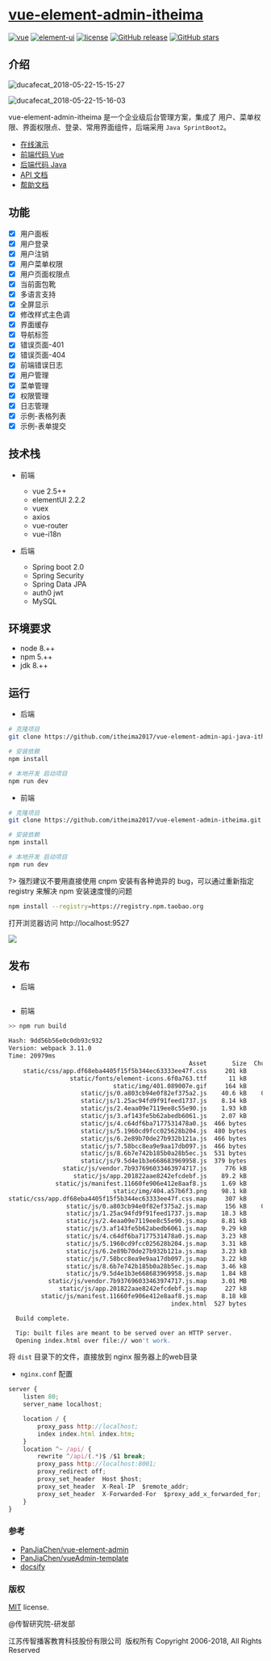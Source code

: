 # [vue-element-admin-itheima](https://github.com/itheima2017/vue-element-admin-itheima)

[![vue](https://img.shields.io/badge/vue-2.5.9-brightgreen.svg ':no-zoom')](https://github.com/vuejs/vue)
[![element-ui](https://img.shields.io/badge/element--ui-2.0.5-brightgreen.svg ':no-zoom')](https://github.com/ElemeFE/element)
[![license](https://img.shields.io/github/license/mashape/apistatus.svg ':no-zoom')](https://github.com/itheima2017/vue-element-admin-itheima/blob/master/LICENSE)
[![GitHub release](https://img.shields.io/github/release/itheima2017/vue-element-admin-itheima.svg ':no-zoom')](https://github.com/itheima2017/vue-element-admin-itheima/releases)
[![GitHub stars](https://img.shields.io/github/stars/itheima2017/vue-element-admin-itheima.svg?style=social&label=Stars ':no-zoom')](https://github.com/itheima2017/vue-element-admin-itheima)

## 介绍

![ducafecat_2018-05-22-15-15-27](http://oflimcy5e.bkt.clouddn.com/ducafecat_2018-05-22-15-15-27.png)

![ducafecat_2018-05-22-15-16-03](http://oflimcy5e.bkt.clouddn.com/ducafecat_2018-05-22-15-16-03.png)

vue-element-admin-itheima 是一个企业级后台管理方案，集成了 用户、菜单权限、界面权限点、登录、常用界面组件，后端采用 `Java SprintBoot2`。

* [在线演示](http://vueAdmin.itcast.cn)
* [前端代码 Vue](https://github.com/itheima2017/vue-element-admin-itheima)
* [后端代码 Java](https://github.com/itheima2017/vue-element-admin-api-java-itheima)
* [API 文档](http://research.itcast.cn/vue-element-admin-api-doc-itheima/_book/)
* [帮助文档](http://research.itcast.cn/vue-element-admin-doc-itheima/)

## 功能

* [x] 用户面板
* [x] 用户登录
* [x] 用户注销
* [x] 用户菜单权限
* [x] 用户页面权限点
* [x] 当前面包靴
* [x] 多语言支持
* [x] 全屏显示
* [x] 修改样式主色调
* [x] 界面缓存
* [x] 导航标签
* [x] 错误页面-401
* [x] 错误页面-404
* [x] 前端错误日志
* [x] 用户管理
* [x] 菜单管理
* [x] 权限管理
* [x] 日志管理
* [x] 示例-表格列表
* [x] 示例-表单提交

## 技术栈

* 前端

  * vue 2.5++
  * elementUI 2.2.2
  * vuex
  * axios
  * vue-router
  * vue-i18n

* 后端

  * Spring boot 2.0
  * Spring Security
  * Spring Data JPA
  * auth0 jwt
  * MySQL

## 环境要求

* node 8.++
* npm 5.++
* jdk 8.++

## 运行

* 后端

```bash
# 克隆项目
git clone https://github.com/itheima2017/vue-element-admin-api-java-itheima.git

# 安装依赖
npm install

# 本地开发 启动项目
npm run dev
```

* 前端

```bash
# 克隆项目
git clone https://github.com/itheima2017/vue-element-admin-itheima.git

# 安装依赖
npm install

# 本地开发 启动项目
npm run dev
```

?> 强烈建议不要用直接使用 cnpm 安装有各种诡异的 bug，可以通过重新指定 registry 来解决 npm 安装速度慢的问题

```bash
npm install --registry=https://registry.npm.taobao.org
```

打开浏览器访问 http://localhost:9527

![](https://wpimg.wallstcn.com/1bc334a6-32a8-4f29-a037-ac3f5ce32588.png)

## 发布

* 后端

```bash

```

* 前端

```bash
>> npm run build

Hash: 9dd56b56e0c0db93c932
Version: webpack 3.11.0
Time: 20979ms
                                                  Asset       Size  Chunks                    Chunk Names
    static/css/app.df68eba4405f15f5b344ec63333ee47f.css     201 kB      11  [emitted]         app
                 static/fonts/element-icons.6f0a763.ttf      11 kB          [emitted]
                             static/img/401.089007e.gif     164 kB          [emitted]
                    static/js/0.a803cb94e0f82ef375a2.js    40.6 kB    0, 3  [emitted]
                    static/js/1.25ac94fd9f91feed1737.js    8.14 kB       1  [emitted]
                    static/js/2.4eaa09e7119ee8c55e90.js    1.93 kB       2  [emitted]
                    static/js/3.af143fe5b62abedb6061.js    2.07 kB       3  [emitted]
                    static/js/4.c64df6ba7177531478a0.js  466 bytes       4  [emitted]
                    static/js/5.1960cd9fcc025628b204.js  480 bytes       5  [emitted]
                    static/js/6.2e89b70de27b932b121a.js  466 bytes       6  [emitted]
                    static/js/7.58bcc8ea9e9aa17db097.js  466 bytes       7  [emitted]
                    static/js/8.6b7e742b185b0a28b5ec.js  531 bytes       8  [emitted]
                    static/js/9.5d4e1b3e668683969958.js  379 bytes       9  [emitted]
               static/js/vendor.7b937696033463974717.js     776 kB      10  [emitted]  [big]  vendor
                  static/js/app.201822aae8242efcdebf.js    89.2 kB      11  [emitted]         app
             static/js/manifest.11660fe906e412e8aaf8.js    1.69 kB      12  [emitted]         manifest
                             static/img/404.a57b6f3.png    98.1 kB          [emitted]
static/css/app.df68eba4405f15f5b344ec63333ee47f.css.map     307 kB          [emitted]
                static/js/0.a803cb94e0f82ef375a2.js.map     156 kB    0, 3  [emitted]
                static/js/1.25ac94fd9f91feed1737.js.map    18.3 kB       1  [emitted]
                static/js/2.4eaa09e7119ee8c55e90.js.map    8.81 kB       2  [emitted]
                static/js/3.af143fe5b62abedb6061.js.map    9.29 kB       3  [emitted]
                static/js/4.c64df6ba7177531478a0.js.map    3.23 kB       4  [emitted]
                static/js/5.1960cd9fcc025628b204.js.map    3.31 kB       5  [emitted]
                static/js/6.2e89b70de27b932b121a.js.map    3.23 kB       6  [emitted]
                static/js/7.58bcc8ea9e9aa17db097.js.map    3.22 kB       7  [emitted]
                static/js/8.6b7e742b185b0a28b5ec.js.map    3.46 kB       8  [emitted]
                static/js/9.5d4e1b3e668683969958.js.map    1.84 kB       9  [emitted]
           static/js/vendor.7b937696033463974717.js.map    3.01 MB      10  [emitted]         vendor
              static/js/app.201822aae8242efcdebf.js.map     227 kB      11  [emitted]         app
         static/js/manifest.11660fe906e412e8aaf8.js.map    8.18 kB      12  [emitted]         manifest
                                             index.html  527 bytes          [emitted]

  Build complete.

  Tip: built files are meant to be served over an HTTP server.
  Opening index.html over file:// won't work.
```

将 `dist` 目录下的文件，直接放到 nginx 服务器上的web目录

* `nginx.conf` 配置

```js
server {
    listen 80;
    server_name localhost;

    location / {
        proxy_pass http://localhost;
        index index.html index.htm;
    }
    location ^~ /api/ {
        rewrite ^/api/(.*)$ /$1 break;
        proxy_pass http://localhost:8001;
        proxy_redirect off;
        proxy_set_header  Host $host;
        proxy_set_header  X-Real-IP  $remote_addr;
        proxy_set_header  X-Forwarded-For  $proxy_add_x_forwarded_for;
    }
}
```

### 参考

* [PanJiaChen/vue-element-admin](https://github.com/PanJiaChen/vue-element-admin/)
* [PanJiaChen/vueAdmin-template](https://github.com/PanJiaChen/vueAdmin-template/)
* [docsify](https://github.com/QingWei-Li/docsify)

### 版权

[MIT](https://github.com/PanJiaChen/vueAdmin-template/blob/master/LICENSE) license.

@传智研究院-研发部

江苏传智播客教育科技股份有限公司 &nbsp;版权所有 Copyright 2006-2018, All Rights Reserved

